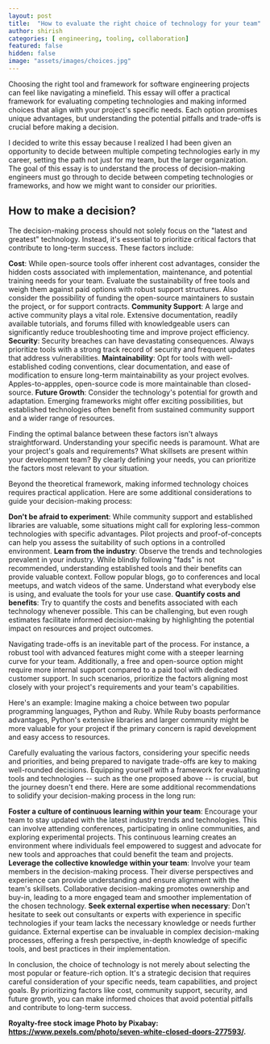 ```yaml
---
layout: post
title:  "How to evaluate the right choice of technology for your team"
author: shirish
categories: [ engineering, tooling, collaboration]
featured: false
hidden: false
image: "assets/images/choices.jpg"
---
```


Choosing the right tool and framework for software engineering projects can feel like navigating a minefield. This essay will offer a practical framework for evaluating competing technologies and making informed choices that align with your project's specific needs. Each option promises unique advantages, but understanding the potential pitfalls and trade-offs is crucial before making a decision.

I decided to write this essay because I realized I had been given an opportunity to decide between multiple competing technologies early in my career, setting the path not just for my team, but the larger organization. The goal of this essay is to understand the process of decision-making engineers must go through to decide between competing technologies or frameworks, and how we might want to consider our priorities.

## How to make a decision?

The decision-making process should not solely focus on the "latest and greatest" technology. Instead, it's essential to prioritize critical factors that contribute to long-term success. These factors include:

**Cost**: While open-source tools offer inherent cost advantages, consider the hidden costs associated with implementation, maintenance, and potential training needs for your team. Evaluate the sustainability of free tools and weigh them against paid options with robust support structures. Also consider the possibility of funding the open-source maintainers to sustain the project, or for support contracts.
**Community Support**: A large and active community plays a vital role. Extensive documentation, readily available tutorials, and forums filled with knowledgeable users can significantly reduce troubleshooting time and improve project efficiency.
**Security**: Security breaches can have devastating consequences. Always prioritize tools with a strong track record of security and frequent updates that address vulnerabilities.
**Maintainability**: Opt for tools with well-established coding conventions, clear documentation, and ease of modification to ensure long-term maintainability as your project evolves. Apples-to-appples, open-source code is more maintainable than closed-source.
**Future Growth**: Consider the technology's potential for growth and adaptation. Emerging frameworks might offer exciting possibilities, but established technologies often benefit from sustained community support and a wider range of resources.

Finding the optimal balance between these factors isn't always straightforward. Understanding your specific needs is paramount. What are your project's goals and requirements? What skillsets are present within your development team? By clearly defining your needs, you can prioritize the factors most relevant to your situation.

Beyond the theoretical framework, making informed technology choices requires practical application. Here are some additional considerations to guide your decision-making process:

**Don't be afraid to experiment**: While community support and established libraries are valuable, some situations might call for exploring less-common technologies with specific advantages. Pilot projects and proof-of-concepts can help you assess the suitability of such options in a controlled environment.
**Learn from the industry**: Observe the trends and technologies prevalent in your industry. While blindly following "fads" is not recommended, understanding established tools and their benefits can provide valuable context. Follow popular blogs, go to conferences and local meetups, and watch videos of the same. Understand what everybody else is using, and evaluate the tools for your use case.
**Quantify costs and benefits**: Try to quantify the costs and benefits associated with each technology whenever possible. This can be challenging, but even rough estimates facilitate informed decision-making by highlighting the potential impact on resources and project outcomes.

Navigating trade-offs is an inevitable part of the process. For instance, a robust tool with advanced features might come with a steeper learning curve for your team. Additionally, a free and open-source option might require more internal support compared to a paid tool with dedicated customer support. In such scenarios, prioritize the factors aligning most closely with your project's requirements and your team's capabilities.

Here's an example: Imagine making a choice between two popular programming languages, Python and Ruby. While Ruby boasts performance advantages, Python's extensive libraries and larger community might be more valuable for your project if the primary concern is rapid development and easy access to resources.

Carefully evaluating the various factors, considering your specific needs and priorities, and being prepared to navigate trade-offs are key to making well-rounded decisions. Equipping yourself with a framework for evaluating tools and technologies -- such as the one proposed above -- is crucial, but the journey doesn't end there. Here are some additional recommendations to solidify your decision-making process in the long run:

**Foster a culture of continuous learning within your team**: Encourage your team to stay updated with the latest industry trends and technologies. This can involve attending conferences, participating in online communities, and exploring experimental projects. This continuous learning creates an environment where individuals feel empowered to suggest and advocate for new tools and approaches that could benefit the team and projects.
**Leverage the collective knowledge within your team**: Involve your team members in the decision-making process. Their diverse perspectives and experience can provide understanding and ensure alignment with the team's skillsets. Collaborative decision-making promotes ownership and buy-in, leading to a more engaged team and smoother implementation of the chosen technology.
**Seek external expertise when necessary**: Don't hesitate to seek out consultants or experts with experience in specific technologies if your team lacks the necessary knowledge or needs further guidance. External expertise can be invaluable in complex decision-making processes, offering a fresh perspective, in-depth knowledge of specific tools, and best practices in their implementation.

In conclusion, the choice of technology is not merely about selecting the most popular or feature-rich option. It's a strategic decision that requires careful consideration of your specific needs, team capabilities, and project goals. By prioritizing factors like cost, community support, security, and future growth, you can make informed choices that avoid potential pitfalls and contribute to long-term success.

__Royalty-free stock image Photo by Pixabay: https://www.pexels.com/photo/seven-white-closed-doors-277593/.__